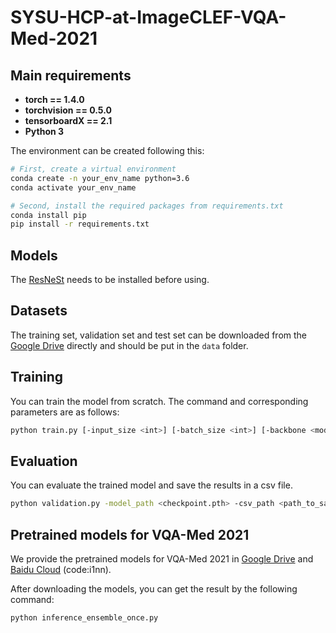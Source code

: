 # SYSU-HCP-at-ImageCLEF-VQA-Med-2021
<!-- This repository is the official implementation of paper [HCP-MIC at VQA-Med 2020: Effective Visual Representation for Medical Visual Quesion Answering](http://ceur-ws.org/Vol-2696/paper_74.pdf). -->

<!-- ## Citing this repository
If you find this code useful in your work, please consider citing us:

```
@inproceedings{chen2020hcp-mic,
  author    = {Guanqi Chen and
               Haifan Gong and
               Guanbin Li},
  title     = {{HCP-MIC} at VQA-Med 2020: Effective Visual Representation for Medical Visual Question Answering},
  booktitle = {Working Notes of {CLEF} 2020 - Conference and Labs of the Evaluation Forum, Thessaloniki, Greece, September 22-25, 2020},
  series    = {{CEUR} Workshop Proceedings},
  volume    = {2696},
  year      = {2020},
}
``` -->

## Main requirements

  * **torch == 1.4.0**
  * **torchvision == 0.5.0**
  * **tensorboardX == 2.1**
  * **Python 3**

The environment can be created following this:
```bash
# First, create a virtual environment
conda create -n your_env_name python=3.6
conda activate your_env_name

# Second, install the required packages from requirements.txt
conda install pip
pip install -r requirements.txt
```

## Models

The [ResNeSt](https://github.com/zhanghang1989/ResNeSt) needs to be installed before using.

## Datasets

The training set, validation set and test set can be downloaded from the [Google Drive](https://drive.google.com/file/d/1ovF5HF4t49ZJ8YMmaydfvcfeOf08h3yR/view?usp=sharing) directly and should be put in the `data` folder. 

## Training

You can train the model from scratch. The command and corresponding parameters are as follows:
```bash
python train.py [-input_size <int>] [-batch_size <int>] [-backbone <model_name>] [-train_set <Med_LT_train or train>] [-gpu <int>] [-world_size <int>] [-port <int>] [--mixup] [--label_smooth] [--superloss] [-dryrun] [-resume_path <checkpoint.pth>] [-pretrain <checkpoint.pth>]
```

## Evaluation

You can evaluate the trained model and save the results in a csv file.
```bash
python validation.py -model_path <checkpoint.pth> -csv_path <path_to_save_evaluation_results> [-input_size <int>] [-backbone <model>] [-gpu <int>]
```

## Pretrained models for VQA-Med 2021

We provide the pretrained models for VQA-Med 2021 in [Google Drive](https://drive.google.com/file/d/1tsTlAD6VDVhTd-9ocLEmgcoXZKBJqdnS/view?usp=sharing) and [Baidu Cloud](https://pan.baidu.com/s/1Q-P4mqmq2jFDQ2DyYenbqw) (code:i1nn). 

After downloading the models, you can get the result by the following command:
```bash
python inference_ensemble_once.py
```

<!-- The BBN is mainly modified from [BBN](https://github.com/Megvii-Nanjing/BBN), Bio-Bert pretrain is obtained from [Biobert](https://github.com/dmis-lab/biobert), the pickle data should be under the ```BBN-BioBert-Inference/data/``` folder.  -->

<!-- ## Contacts
If you have any questions about our work, please do not hesitate to contact us by emails.

Haifan Gong: haifangong@outlook.com -->